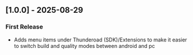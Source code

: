 ## [1.0.0] - 2025-08-29
### First Release
- Adds menu items under Thunderoad (SDK)/Extensions to make it easier to switch build and quality modes between android and pc